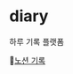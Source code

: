 # diary
하루 기록 플랫폼

🐋[노션 기록](https://granite-beach-4ea.notion.site/1ae51a9a785a800c8138cd82e9c544f9?pvs=4)

